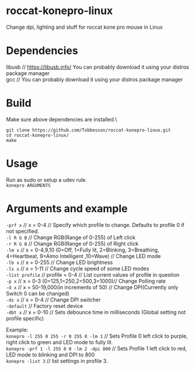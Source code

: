 # roccat-konepro-linux
Change dpi, lighting and stuff for roccat kone pro mouse in Linux
# Dependencies
libusb // https://libusb.info/ You can probably download it using your distros package manager \
gcc // You can probably download it using your distros package manager
# Build
Make sure above dependencies are installed.\
```
git clone https://github.com/Tobbesson/roccat-konepro-linux.git
cd roccat-konepro-linux/
make
```
# Usage
Run as sudo or setup a udev rule.\
`konepro ARGUMENTS`
# Arguments and example
`-prf x` // x = 0-4 // Specify which profile to change. Defaults to profile 0 if not specified.\
`-l R G B` // Change RGB(Range of 0-255) of Left click\
`-r R G B` // Change RGB(Range of 0-255) of Right click\
`-lm x` // x = 0-4,9,10 (0=Off, 1=Fully lit, 2=Blinking, 3=Breathing, 4=Heartbeat, 9=Aimo Intelligent ,10=Wave) // Change LED mode\
`-lb x` // x = 0-255 // Change LED brightness\
`-ls x` // x = 1-11 // Change cycle speed of some LED modes\
`-list profile` // profile = 0-4 // List current values of profile in question\
`-p x` // x = 0-3 (0=125,1=250,2=500,3=1000)// Change Polling rate\
`-d x` // x = 50-19,000(in increments of 50) // Change DPI(Currently only Switch 0 can be changed)\
`-ds x` // x = 0-4 // Change DPI switcher\
`-default` // Factory reset device\
`-dbt x` // x = 0-10 // Sets debounce time in milliseconds (Global setting not profile specific)

Example:\
`konepro -l 255 0 255 -r 0 255 0 -lm 1` // Sets Profile 0 left click to purple, right click to green and LED mode to fully lit.\
`konepro -prf 1 -l 255 0 0 -lm 2 -dpi 800` // Sets Profile 1 left click to red, LED mode to blinking and DPI to 800\
`konepro -list 3` // list settings in profile 3.
